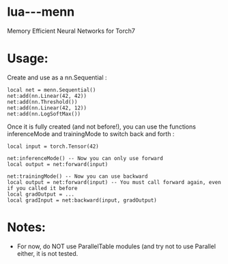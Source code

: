 lua---menn
==========

Memory Efficient Neural Networks for Torch7

Usage:
======

Create and use as a nn.Sequential :
```
local net = menn.Sequential()
net:add(nn.Linear(42, 42))
net:add(nn.Threshold())
net:add(nn.Linear(42, 12))
net:add(nn.LogSoftMax())
```

Once it is fully created (and not before!), you can use the functions inferenceMode
and trainingMode to switch back and forth :
```
local input = torch.Tensor(42)

net:inferenceMode() -- Now you can only use forward
local output = net:forward(input)

net:trainingMode() -- Now you can use backward
local output = net:forward(input) -- You must call forward again, even if you called it before
local gradOutput = ...
local gradInput = net:backward(input, gradOutput)
```

Notes:
======

* For now, do NOT use ParallelTable modules (and try not to use Parallel either, it is not tested.